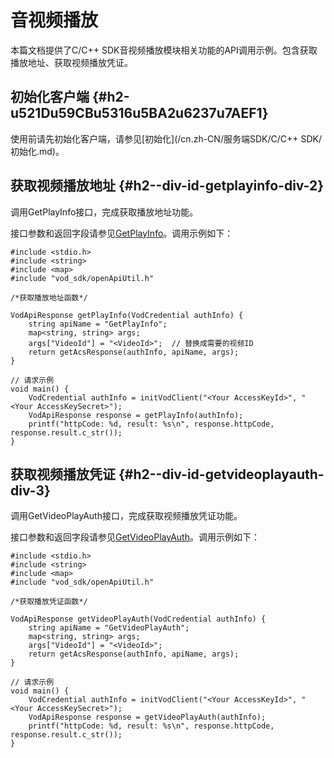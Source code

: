 音视频播放 
==========================

本篇文档提供了C/C++ SDK音视频播放模块相关功能的API调用示例。包含获取播放地址、获取视频播放凭证。

初始化客户端 {#h2-u521Du59CBu5316u5BA2u6237u7AEF1}
--------------------------------------------

使用前请先初始化客户端，请参见[初始化](/cn.zh-CN/服务端SDK/C/C++ SDK/初始化.md)。

获取视频播放地址 {#h2--div-id-getplayinfo-div-2}
----------------------------------------

调用GetPlayInfo接口，完成获取播放地址功能。

接口参数和返回字段请参见[GetPlayInfo](/cn.zh-CN/服务端API/音视频播放/获取视频播放地址.md)。调用示例如下：

    #include <stdio.h>
    #include <string>
    #include <map>
    #include "vod_sdk/openApiUtil.h"
    
    /*获取播放地址函数*/
    
    VodApiResponse getPlayInfo(VodCredential authInfo) {
        string apiName = "GetPlayInfo";
        map<string, string> args;
        args["VideoId"] = "<VideoId>";  // 替换成需要的视频ID
        return getAcsResponse(authInfo, apiName, args);
    }
    
    // 请求示例
    void main() {
        VodCredential authInfo = initVodClient("<Your AccessKeyId>", "<Your AccessKeySecret>");
        VodApiResponse response = getPlayInfo(authInfo);
        printf("httpCode: %d, result: %s\n", response.httpCode, response.result.c_str());
    }



获取视频播放凭证 {#h2--div-id-getvideoplayauth-div-3}
---------------------------------------------

调用GetVideoPlayAuth接口，完成获取视频播放凭证功能。

接口参数和返回字段请参见[GetVideoPlayAuth](/cn.zh-CN/服务端API/音视频播放/获取视频播放凭证.md)。调用示例如下：

    #include <stdio.h>
    #include <string>
    #include <map>
    #include "vod_sdk/openApiUtil.h"
    
    /*获取播放凭证函数*/
    
    VodApiResponse getVideoPlayAuth(VodCredential authInfo) {
        string apiName = "GetVideoPlayAuth";
        map<string, string> args;
        args["VideoId"] = "<VideoId>";
        return getAcsResponse(authInfo, apiName, args);
    }
    
    // 请求示例
    void main() {
        VodCredential authInfo = initVodClient("<Your AccessKeyId>", "<Your AccessKeySecret>");
        VodApiResponse response = getVideoPlayAuth(authInfo);
        printf("httpCode: %d, result: %s\n", response.httpCode, response.result.c_str());
    }


